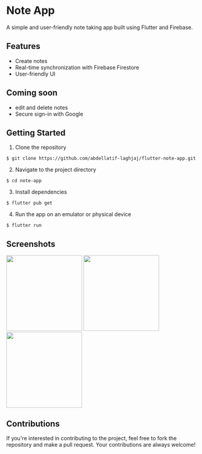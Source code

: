 # Note App

A simple and user-friendly note taking app built using Flutter and Firebase.

## Features

- Create notes
- Real-time synchronization with Firebase Firestore
- User-friendly UI

## Coming soon
- edit and delete notes
- Secure sign-in with Google

## Getting Started

1. Clone the repository

```
$ git clone https://github.com/abdellatif-laghjaj/flutter-note-app.git
```

2. Navigate to the project directory

```
$ cd note-app
```

3. Install dependencies

```
$ flutter pub get
```

4. Run the app on an emulator or physical device

```
$ flutter run
```

## Screenshots
<p> 
<img src="https://user-images.githubusercontent.com/79521157/216146598-b36e4222-2169-445e-b8c1-ca7832879af7.png" width="200" />
<img src="https://user-images.githubusercontent.com/79521157/216146604-dcebc777-c9b6-4d75-bf5c-dbb3e9fa9774.png" width="200" />
<img src="https://user-images.githubusercontent.com/79521157/216146607-66c80f89-10da-458d-ba52-bc7a7889d1e5.png" width="200" />
</p>

## Contributions

If you're interested in contributing to the project, feel free to fork the repository and make a
pull request. Your contributions are always welcome!
